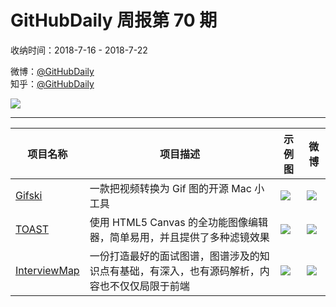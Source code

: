 # GitHubDaily 周报第 70 期

收纳时间：2018-7-16 - 2018-7-22

微博：[@GitHubDaily](https://weibo.com/GitHubDaily)    
知乎：[@GitHubDaily](https://www.zhihu.com/people/githubdaily)

![](https://raw.githubusercontent.com/GitHubDaily/GitHubDaily/master/assets/weixin.png)

---

项目名称 | 项目描述 | 示例图 | 微博
--- | --- | --- | ---
[Gifski](status.github_url) | 一款把视频转换为 Gif 图的开源 Mac 小工具 | ![](http://wx1.sinaimg.cn/large/006fiYtfly1ftfm59qxydj31400p0q58.jpg) | [![](https://raw.githubusercontent.com/GitHubDaily/GitHubDaily/master/assets/sina_logo.png)](https://weibo.com/5722964389/GqKStqYM6)
[TOAST](status.github_url) | 使用 HTML5 Canvas 的全功能图像编辑器，简单易用，并且提供了多种滤镜效果 | ![](http://wx1.sinaimg.cn/large/006fiYtfly1ftc4aez0qcg30p60mwx6x.gif) | [![](https://raw.githubusercontent.com/GitHubDaily/GitHubDaily/master/assets/sina_logo.png)](https://weibo.com/5722964389/GqiAZbEhJ)
[InterviewMap](status.github_url) | 一份打造最好的面试图谱，图谱涉及的知识点有基础，有深入，也有源码解析，内容也不仅仅局限于前端 | ![](http://wx1.sinaimg.cn/large/006fiYtfly1ftay9ac4voj31e12l9ax1.jpg) | [![](https://raw.githubusercontent.com/GitHubDaily/GitHubDaily/master/assets/sina_logo.png)](https://weibo.com/5722964389/Gq9auCovE)
